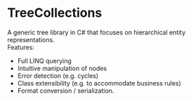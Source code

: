 # TreeCollections
A generic tree library in C# that focuses on hierarchical entity representations.  
Features:
* Full LINQ querying 
* Intuitive manipulation of nodes
* Error detection (e.g. cycles)
* Class extensibility (e.g. to accommodate business rules)
* Format conversion / serialization.
